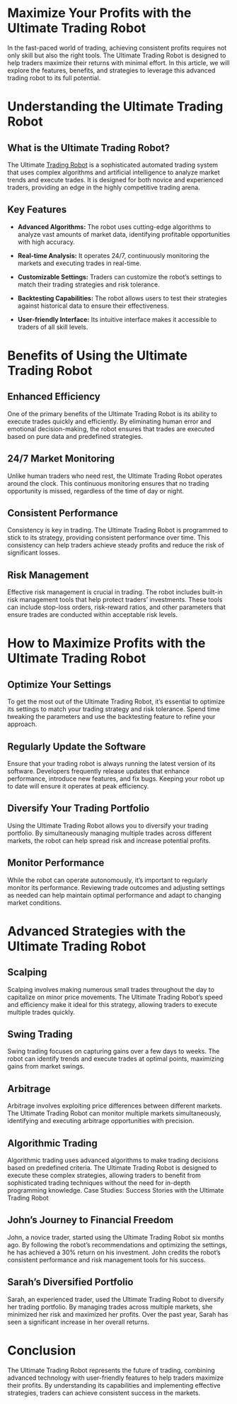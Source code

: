 # Maximize Your Profits with the Ultimate Trading Robot

In the fast-paced world of trading, achieving consistent profits requires not only skill but also the right tools. The Ultimate Trading Robot is designed to help traders maximize their returns with minimal effort. In this article, we will explore the features, benefits, and strategies to leverage this advanced trading robot to its full potential.

# Understanding the Ultimate Trading Robot

## What is the Ultimate Trading Robot?

The Ultimate <a href="https://forexflexea.com">Trading Robot</a> is a sophisticated automated trading system that uses complex algorithms and artificial intelligence to analyze market trends and execute trades. It is designed for both novice and experienced traders, providing an edge in the highly competitive trading arena.

## Key Features

* **Advanced Algorithms:** The robot uses cutting-edge algorithms to analyze vast amounts of market data, identifying profitable opportunities with high accuracy.

* **Real-time Analysis:** It operates 24/7, continuously monitoring the markets and executing trades in real-time.

* **Customizable Settings:** Traders can customize the robot’s settings to match their trading strategies and risk tolerance.

* **Backtesting Capabilities:** The robot allows users to test their strategies against historical data to ensure their effectiveness.

* **User-friendly Interface:** Its intuitive interface makes it accessible to traders of all skill levels.

# Benefits of Using the Ultimate Trading Robot

## Enhanced Efficiency

One of the primary benefits of the Ultimate Trading Robot is its ability to execute trades quickly and efficiently. By eliminating human error and emotional decision-making, the robot ensures that trades are executed based on pure data and predefined strategies.

## 24/7 Market Monitoring

Unlike human traders who need rest, the Ultimate Trading Robot operates around the clock. This continuous monitoring ensures that no trading opportunity is missed, regardless of the time of day or night.

## Consistent Performance

Consistency is key in trading. The Ultimate Trading Robot is programmed to stick to its strategy, providing consistent performance over time. This consistency can help traders achieve steady profits and reduce the risk of significant losses.

## Risk Management

Effective risk management is crucial in trading. The robot includes built-in risk management tools that help protect traders’ investments. These tools can include stop-loss orders, risk-reward ratios, and other parameters that ensure trades are conducted within acceptable risk levels.

# How to Maximize Profits with the Ultimate Trading Robot

## Optimize Your Settings

To get the most out of the Ultimate Trading Robot, it’s essential to optimize its settings to match your trading strategy and risk tolerance. Spend time tweaking the parameters and use the backtesting feature to refine your approach.

## Regularly Update the Software

Ensure that your trading robot is always running the latest version of its software. Developers frequently release updates that enhance performance, introduce new features, and fix bugs. Keeping your robot up to date will ensure it operates at peak efficiency.

## Diversify Your Trading Portfolio

Using the Ultimate Trading Robot allows you to diversify your trading portfolio. By simultaneously managing multiple trades across different markets, the robot can help spread risk and increase potential profits.

## Monitor Performance

While the robot can operate autonomously, it’s important to regularly monitor its performance. Reviewing trade outcomes and adjusting settings as needed can help maintain optimal performance and adapt to changing market conditions.

# Advanced Strategies with the Ultimate Trading Robot

## Scalping

Scalping involves making numerous small trades throughout the day to capitalize on minor price movements. The Ultimate Trading Robot’s speed and efficiency make it ideal for this strategy, allowing traders to execute multiple trades quickly.

## Swing Trading

Swing trading focuses on capturing gains over a few days to weeks. The robot can identify trends and execute trades at optimal points, maximizing gains from market swings.

## Arbitrage

Arbitrage involves exploiting price differences between different markets. The Ultimate Trading Robot can monitor multiple markets simultaneously, identifying and executing arbitrage opportunities with precision.

## Algorithmic Trading

Algorithmic trading uses advanced algorithms to make trading decisions based on predefined criteria. The Ultimate Trading Robot is designed to execute these complex strategies, allowing traders to benefit from sophisticated trading techniques without the need for in-depth programming knowledge.
Case Studies: Success Stories with the Ultimate Trading Robot

## John’s Journey to Financial Freedom

John, a novice trader, started using the Ultimate Trading Robot six months ago. By following the robot’s recommendations and optimizing the settings, he has achieved a 30% return on his investment. John credits the robot’s consistent performance and risk management tools for his success.

## Sarah’s Diversified Portfolio

Sarah, an experienced trader, used the Ultimate Trading Robot to diversify her trading portfolio. By managing trades across multiple markets, she minimized her risk and maximized her profits. Over the past year, Sarah has seen a significant increase in her overall returns.

# Conclusion

The Ultimate Trading Robot represents the future of trading, combining advanced technology with user-friendly features to help traders maximize their profits. By understanding its capabilities and implementing effective strategies, traders can achieve consistent success in the markets.
